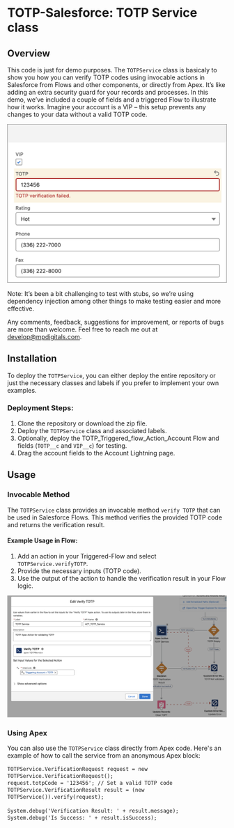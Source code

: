 # TOTP-Salesforce: TOTP Service class


## Overview

This code is just for demo purposes. The `TOTPService` class is basicaly to show you how you can verify TOTP codes using invocable actions in Salesforce from Flows and other components, or directly from Apex. It’s like adding an extra security guard for your records and processes. In this demo, we’ve included a couple of fields and a triggered Flow to illustrate how it works. Imagine your account is a VIP – this setup prevents any changes to your data without a valid TOTP code. 

<img src="img/TOTP_account_invalid.png" alt="TOTP Example" width="700" />

Note: It’s been a bit challenging to test with stubs, so we’re using dependency injection among other things to make testing easier and more effective.

Any comments, feedback, suggestions for improvement, or reports of bugs are more than welcome. Feel free to reach me out at develop@mpdigitals.com.

## Installation

To deploy the `TOTPService`, you can either deploy the entire repository or just the necessary classes and labels if you prefer to implement your own examples.

### Deployment Steps:

1. Clone the repository or download the zip file.
2. Deploy the `TOTPService` class and associated labels.
3. Optionally, deploy the TOTP_Triggered_flow_Action_Account Flow and fields (`TOTP__c` and `VIP__c`) for testing.
4. Drag the account fields to the Account Lightning page.

## Usage

### Invocable Method

The `TOTPService` class provides an invocable method `verify TOTP` that can be used in Salesforce Flows. This method verifies the provided TOTP code and returns the verification result.

#### Example Usage in Flow:

1. Add an action in your Triggered-Flow and select `TOTPService.verifyTOTP`.
2. Provide the necessary inputs (TOTP code).
3. Use the output of the action to handle the verification result in your Flow logic.

<img src="img/TOTP_flow.png" alt="TOTP Example" width="700"/>

### Using Apex

You can also use the `TOTPService` class directly from Apex code. Here's an example of how to call the service from an anonymous Apex block:

```apex
TOTPService.VerificationRequest request = new TOTPService.VerificationRequest();
request.totpCode = '123456'; // Set a valid TOTP code
TOTPService.VerificationResult result = (new TOTPService()).verify(request);

System.debug('Verification Result: ' + result.message);
System.debug('Is Success: ' + result.isSuccess);
